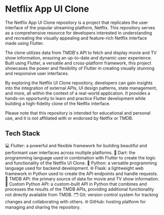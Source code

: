 # Netflix App UI Clone

The Netflix App UI Clone repository is a project that replicates the user interface of the popular streaming platform, Netflix. This repository serves as a comprehensive resource for developers interested in understanding and recreating the visually appealing and feature-rich Netflix interface made using Flutter.

The clone utilizes data from TMDB's API to fetch and display movie and TV show information, ensuring an up-to-date and dynamic user experience. Built using Flutter, a versatile and cross-platform framework, this project showcases the power and flexibility of Flutter in creating visually stunning and responsive user interfaces.

By exploring the Netflix UI Clone repository, developers can gain insights into the integration of external APIs, UI design patterns, state management, and more, all within the context of a real-world application. It provides a hands-on opportunity to learn and practice Flutter development while building a high-fidelity clone of the Netflix interface.

Please note that this repository is intended for educational and personal use, and it is not affiliated with or endorsed by Netflix or TMDB.

## Tech Stack

💻 Flutter: a powerful and flexible framework for building beautiful and performant user interfaces across multiple platforms. 
🎯 Dart: the programming language used in combination with Flutter to create the logic and functionality of the Netflix UI Clone. 
🐍 Python: a versatile programming language used for backend development. 
🌐 Flask: a lightweight web framework in Python used to create the API endpoints and handle requests. 
🎥 TMDB API: the primary source of data for movie and TV show information. 
🚀 Custom Python API: a custom-built API in Python that combines and processes the results of the TMDB APIs, providing additional functionality not directly available from TMDB. 
🗂️ Git: version control system for tracking changes and collaborating with others. 
🌐 GitHub: hosting platform for managing and sharing the repository. 
